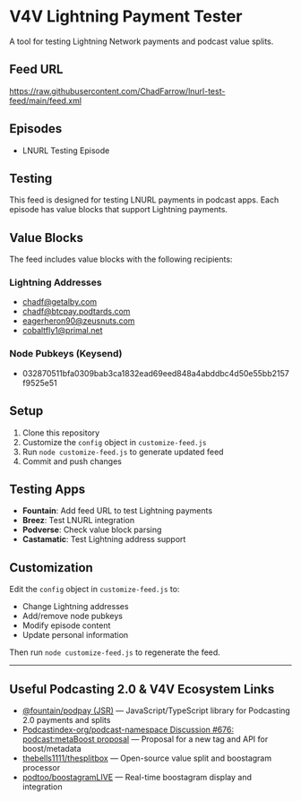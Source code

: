 # V4V Lightning Payment Tester

A tool for testing Lightning Network payments and podcast value splits.

## Feed URL
https://raw.githubusercontent.com/ChadFarrow/lnurl-test-feed/main/feed.xml

## Episodes
- LNURL Testing Episode

## Testing
This feed is designed for testing LNURL payments in podcast apps. Each episode has value blocks that support Lightning payments.

## Value Blocks
The feed includes value blocks with the following recipients:

### Lightning Addresses
- chadf@getalby.com
- chadf@btcpay.podtards.com
- eagerheron90@zeusnuts.com
- cobaltfly1@primal.net

### Node Pubkeys (Keysend)
- 032870511bfa0309bab3ca1832ead69eed848a4abddbc4d50e55bb2157f9525e51

## Setup
1. Clone this repository
2. Customize the `config` object in `customize-feed.js`
3. Run `node customize-feed.js` to generate updated feed
4. Commit and push changes

## Testing Apps
- **Fountain**: Add feed URL to test Lightning payments
- **Breez**: Test LNURL integration
- **Podverse**: Check value block parsing
- **Castamatic**: Test Lightning address support

## Customization
Edit the `config` object in `customize-feed.js` to:
- Change Lightning addresses
- Add/remove node pubkeys
- Modify episode content
- Update personal information

Then run `node customize-feed.js` to regenerate the feed.

---

## Useful Podcasting 2.0 & V4V Ecosystem Links

- [@fountain/podpay (JSR)](https://jsr.io/@fountain/podpay) — JavaScript/TypeScript library for Podcasting 2.0 payments and splits
- [Podcastindex-org/podcast-namespace Discussion #676: <podcast:metaBoost> proposal](https://github.com/Podcastindex-org/podcast-namespace/discussions/676) — Proposal for a new tag and API for boost/metadata
- [thebells1111/thesplitbox](https://github.com/thebells1111/thesplitbox) — Open-source value split and boostagram processor
- [podtoo/boostagramLIVE](https://github.com/podtoo/boostagramLIVE) — Real-time boostagram display and integration
